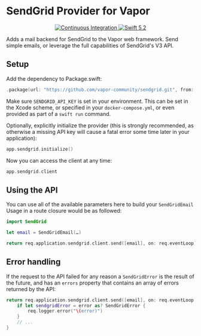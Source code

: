 # SendGrid Provider for Vapor

<p align="center">
    <a href="https://github.com/vapor-community/sendgrid/actions">
        <img src="https://github.com/vapor-community/sendgrid/workflows/test/badge.svg" alt="Continuous Integration">
    </a>
    <a href="https://swift.org">
        <img src="http://img.shields.io/badge/swift-5.2-brightgreen.svg" alt="Swift 5.2">
    </a>
</p>

Adds a mail backend for SendGrid to the Vapor web framework. Send simple emails,
or leverage the full capabilities of SendGrid's V3 API.

## Setup
Add the dependency to Package.swift:

~~~~swift
.package(url: "https://github.com/vapor-community/sendgrid.git", from: "4.0.0")
~~~~

Make sure `SENDGRID_API_KEY` is set in your environment. This can be set in the
Xcode scheme, or specified in your `docker-compose.yml`, or even provided as
part of a `swift run` command.

Optionally, explicitly initialize the provider (this is strongly recommended, as
otherwise a missing API key will cause a fatal error some time later in your
application):

~~~~swift
app.sendgrid.initialize()
~~~~

Now you can access the client at any time:
~~~~swift
app.sendgrid.client
~~~~

## Using the API

You can use all of the available parameters here to build your `SendGridEmail`
Usage in a route closure would be as followed:

~~~~swift
import SendGrid

let email = SendGridEmail(…)

return req.application.sendgrid.client.send([email], on: req.eventLoop)
~~~~

## Error handling
If the request to the API failed for any reason a `SendGridError` is the result
of the future, and has an `errors` property that contains an array of errors
returned by the API:

~~~~swift
return req.application.sendgrid.client.send([email], on: req.eventLoop).flatMapError { error in
    if let sendgridError = error as? SendGridError {
        req.logger.error("\(error)")
    }
    // ...
}
~~~~

